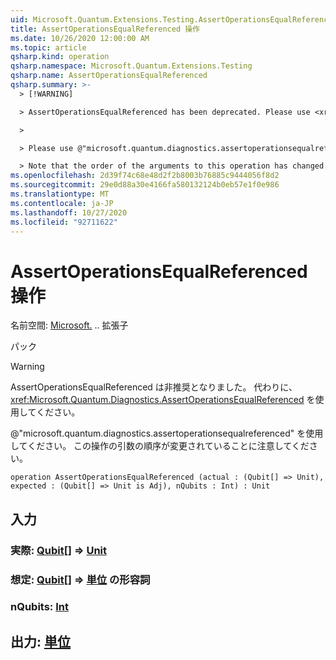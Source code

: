 ```yaml
---
uid: Microsoft.Quantum.Extensions.Testing.AssertOperationsEqualReferenced
title: AssertOperationsEqualReferenced 操作
ms.date: 10/26/2020 12:00:00 AM
ms.topic: article
qsharp.kind: operation
qsharp.namespace: Microsoft.Quantum.Extensions.Testing
qsharp.name: AssertOperationsEqualReferenced
qsharp.summary: >-
  > [!WARNING]

  > AssertOperationsEqualReferenced has been deprecated. Please use <xref:Microsoft.Quantum.Diagnostics.AssertOperationsEqualReferenced> instead.

  >

  > Please use @"microsoft.quantum.diagnostics.assertoperationsequalreferenced".

  > Note that the order of the arguments to this operation has changed.
ms.openlocfilehash: 2d39f74c68e48d2f2b8003b76885c9444056f8d2
ms.sourcegitcommit: 29e0d88a30e4166fa580132124b0eb57e1f0e986
ms.translationtype: MT
ms.contentlocale: ja-JP
ms.lasthandoff: 10/27/2020
ms.locfileid: "92711622"
---
```

# <a name="assertoperationsequalreferenced-operation"></a>AssertOperationsEqualReferenced 操作

名前空間: [Microsoft.](xref:Microsoft.Quantum.Extensions.Testing) .. 拡張子

パック [](https://nuget.org/packages/)


> [!WARNING]
> AssertOperationsEqualReferenced は非推奨となりました。 代わりに、<xref:Microsoft.Quantum.Diagnostics.AssertOperationsEqualReferenced> を使用してください。
>
> @"microsoft.quantum.diagnostics.assertoperationsequalreferenced" を使用してください。
> この操作の引数の順序が変更されていることに注意してください。



```qsharp
operation AssertOperationsEqualReferenced (actual : (Qubit[] => Unit), expected : (Qubit[] => Unit is Adj), nQubits : Int) : Unit
```


## <a name="input"></a>入力

### <a name="actual--qubit--unit"></a>実際: [Qubit](xref:microsoft.quantum.lang-ref.qubit)[] => [Unit](xref:microsoft.quantum.lang-ref.unit) 




### <a name="expected--qubit--unit-adj"></a>想定: [Qubit](xref:microsoft.quantum.lang-ref.qubit)[] => [単位](xref:microsoft.quantum.lang-ref.unit) の形容詞




### <a name="nqubits--int"></a>nQubits: [Int](xref:microsoft.quantum.lang-ref.int)





## <a name="output--unit"></a>出力: [単位](xref:microsoft.quantum.lang-ref.unit)

